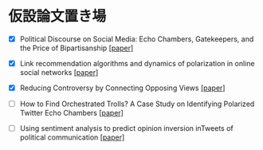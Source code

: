 # 仮設論文置き場

 - [x] Political Discourse on Social Media: Echo Chambers, Gatekeepers, and the Price of Bipartisanship
   [[paper]](https://dl.acm.org/doi/abs/10.1145/3178876.3186139)
   
 - [x] Link recommendation algorithms and dynamics of polarization in online social networks
   [[paper]](https://www.pnas.org/doi/abs/10.1073/pnas.2102141118)
   
 - [x] Reducing Controversy by Connecting Opposing Views
   [[paper]](https://dl.acm.org/doi/abs/10.1145/3018661.3018703)
   
 - [ ] How to Find Orchestrated Trolls? A Case Study on Identifying Polarized Twitter Echo Chambers
   [[paper]](https://www.mdpi.com/2073-431X/12/3/57)
   
 - [ ] Using sentiment analysis to predict opinion inversion inTweets of political communication
   [[paper]](https://link.springer.com/content/pdf/10.1038/s41598-021-86510-w.pdf)
